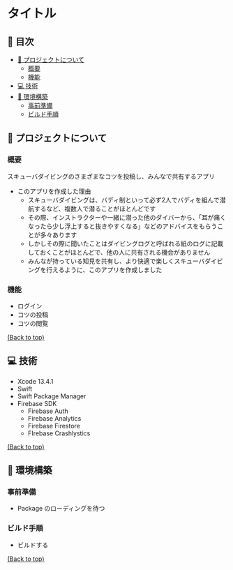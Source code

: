 # タイトル

<!-- TABLE OF CONTENTS -->

## 📌 目次

- [:book: プロジェクトについて](#book-プロジェクトについて)
  - [概要](#概要)
  - [機能](#機能)
- [:computer: 技術](#computer-技術)
- [:hammer: 環境構築](#hammer-環境構築)
  - [事前準備](#事前準備)
  - [ビルド手順](#ビルド手順)

## :book: プロジェクトについて

### 概要

スキューバダイビングのさまざまなコツを投稿し、みんなで共有するアプリ

- このアプリを作成した理由
  - スキューバダイビングは、バディ制といって必ず2人でバディを組んで潜航するなど、複数人で潜ることがほとんどです
  - その際、インストラクターや一緒に潜った他のダイバーから、「耳が痛くなったら少し浮上すると抜きやすくなる」などのアドバイスをもらうことが多々あります
  - しかしその際に聞いたことはダイビングログと呼ばれる紙のログに記載しておくことがほとんどで、他の人に共有される機会がありません
  - みんなが持っている知見を共有し、より快適で楽しくスキューバダイビングを行えるように、このアプリを作成しました

### 機能

- ログイン
- コツの投稿
- コツの閲覧

[(Back to top)](#-目次)

## :computer: 技術

- Xcode 13.4.1
- Swift
- Swift Package Manager
- Firebase SDK
  - Firebase Auth
  - Firebase Analytics
  - Firebase Firestore
  - FIrebase Crashlystics

[(Back to top)](#-目次)

## :hammer: 環境構築

### 事前準備

- Package のローディングを待つ

### ビルド手順

- ビルドする

[(Back to top)](#-目次)
